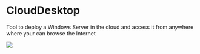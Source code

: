 # CloudDesktop
Tool to deploy a Windows Server in the cloud and access it from anywhere where your can browse the Internet

<a href="https://portal.azure.com/#create/Microsoft.Template/uri/https%3A%2F%2Fraw.githubusercontent.com%2FCharlPels%2FCloudDesktop%2Fmaster%2Fazure-MyOwnCloud-deploy.json" target="_blank">
    <img src="http://azuredeploy.net/deploybutton.png"/>
</a>

